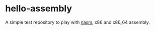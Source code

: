 # hello-assembly

A simple test repository to play with [nasm](https://www.nasm.us/), x86 and
x86\_64 assembly.
